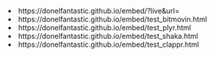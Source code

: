 
<li>https://donelfantastic.github.io/embed/?live&url=</li>

<li>https://donelfantastic.github.io/embed/test_bitmovin.html</li>

<li>https://donelfantastic.github.io/embed/test_plyr.html</li>


<li>https://donelfantastic.github.io/embed/test_shaka.html</li>

<li>https://donelfantastic.github.io/embed/test_clappr.html</li>
